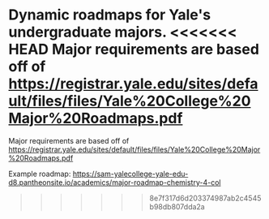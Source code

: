 Dynamic roadmaps for Yale's undergraduate majors.
<<<<<<< HEAD
Major requirements are based off of https://registrar.yale.edu/sites/default/files/files/Yale%20College%20Major%20Roadmaps.pdf
=======
Major requirements are based off of https://registrar.yale.edu/sites/default/files/files/Yale%20College%20Major%20Roadmaps.pdf

Example roadmap: https://sam-yalecollege-yale-edu-d8.pantheonsite.io/academics/major-roadmap-chemistry-4-col
>>>>>>> 8e7f317d6d203374987ab2c4545b98db807dda2a
